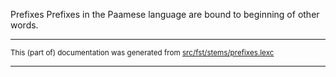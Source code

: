 Prefixes
Prefixes in the Paamese language are bound to beginning of other words.

* * *

<small>This (part of) documentation was generated from [src/fst/stems/prefixes.lexc](https://github.com/giellalt/lang-pma/blob/main/src/fst/stems/prefixes.lexc)</small>

---


